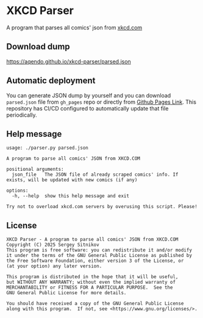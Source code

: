 # XKCD Parser
A program that parses all comics' json from [xkcd.com](https://xkcd.com)

## Download dump
https://aqendo.github.io/xkcd-parser/parsed.json
## Automatic deployment
You can generate JSON dump by yourself and you can download `parsed.json` file from `gh_pages` repo or directly from [Github Pages Link](https://aqendo.github.io/xkcd-parser/parsed.json). This repository has CI/CD configured to automatically update that file periodically.
## Help message
```
usage: ./parser.py parsed.json

A program to parse all comics' JSON from XKCD.COM

positional arguments:
  json_file   The JSON file of already scraped comics' info. If exists, will be updated with new comics (if any)

options:
  -h, --help  show this help message and exit

Try not to overload xkcd.com servers by overusing this script. Please!
```
## License
```
XKCD Parser - A program to parse all comics' JSON from XKCD.COM
Copyright (C) 2025 Sergey Sitnikov
This program is free software: you can redistribute it and/or modify
it under the terms of the GNU General Public License as published by
the Free Software Foundation, either version 3 of the License, or
(at your option) any later version.

This program is distributed in the hope that it will be useful,
but WITHOUT ANY WARRANTY; without even the implied warranty of
MERCHANTABILITY or FITNESS FOR A PARTICULAR PURPOSE.  See the
GNU General Public License for more details.

You should have received a copy of the GNU General Public License
along with this program.  If not, see <https://www.gnu.org/licenses/>.
```
